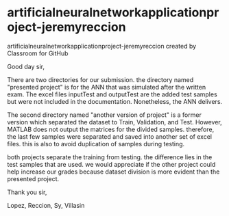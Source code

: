 # artificialneuralnetworkapplicationproject-jeremyreccion
artificialneuralnetworkapplicationproject-jeremyreccion created by Classroom for GitHub


Good day sir,

There are two directories for our submission. the directory named "presented project" is for the ANN that was simulated after
the written exam. The excel files inputTest and outputTest are the added test samples but were not included in the documentation.
Nonetheless, the ANN delivers.

The second directory named "another version of project" is a former version which separated the dataset to Train, Validation, and Test.
However, MATLAB does not output the matrices for the divided samples. therefore, the last few samples were separated and saved into
another set of excel files. this is also to avoid duplication of samples during testing. 

both projects separate the training from testing. the difference lies in the test samples that are used. we would appreciate if the other
project could help increase our grades because dataset division is more evident than the presented project.

Thank you sir,

Lopez, Reccion, Sy, Villasin
